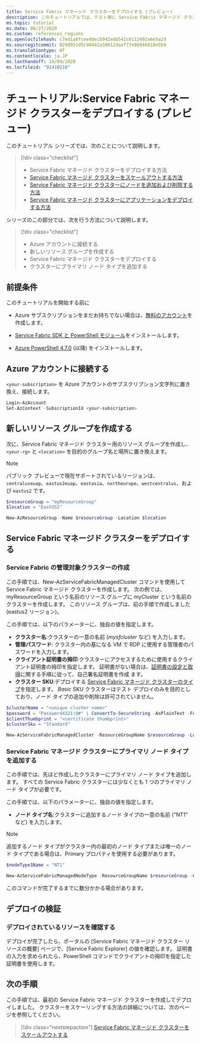 ```yaml
---
title: Service Fabric マネージド クラスターをデプロイする (プレビュー)
description: このチュートリアルでは、テスト用に Service Fabric マネージド クラスターをデプロイします。
ms.topic: tutorial
ms.date: 08/27/2020
ms.custom: references_regions
ms.openlocfilehash: c7ed1a8fceeddecb942edb541c6112492a6e5a2d
ms.sourcegitcommit: 829d951d5c90442a38012daaf77e86046018e5b9
ms.translationtype: HT
ms.contentlocale: ja-JP
ms.lasthandoff: 10/09/2020
ms.locfileid: "91410218"
---
```

# <a name="tutorial-deploy-a-service-fabric-managed-cluster-preview"></a>チュートリアル:Service Fabric マネージド クラスターをデプロイする (プレビュー)

このチュートリアル シリーズでは、次のことについて説明します。

> [!div class="checklist"]
> * Service Fabric マネージド クラスターをデプロイする方法 
> * [Service Fabric マネージド クラスターをスケールアウトする方法](tutorial-managed-cluster-scale.md)
> * [Service Fabric マネージド クラスターにノードを追加および削除する方法](tutorial-managed-cluster-add-remove-node-type.md)
> * [Service Fabric マネージド クラスターにアプリケーションをデプロイする方法](tutorial-managed-cluster-deploy-app.md)

シリーズのこの部分では、次を行う方法について説明します。

> [!div class="checklist"]
> * Azure アカウントに接続する
> * 新しいリソース グループを作成する
> * Service Fabric マネージド クラスターをデプロイする
> * クラスターにプライマリ ノード タイプを追加する

## <a name="prerequisites"></a>前提条件

このチュートリアルを開始する前に

* Azure サブスクリプションをまだお持ちでない場合は、[無料のアカウント](https://azure.microsoft.com/free/?WT.mc_id=A261C142F)を作成します。

* [Service Fabric SDK と PowerShell モジュール](service-fabric-get-started.md)をインストールします。

* [Azure PowerShell 4.7.0](https://docs.microsoft.com/powershell/azure/release-notes-azureps?view=azps-4.7.0&preserve-view=true#azservicefabric) (以降) をインストールします。

## <a name="connect-to-your-azure-account"></a>Azure アカウントに接続する

`<your-subscription>` を Azure アカウントのサブスクリプション文字列に置き換え、接続します。

```powershell
Login-AzAccount
Set-AzContext -SubscriptionId <your-subscription>

```

## <a name="create-a-new-resource-group"></a>新しいリソース グループを作成する

次に、Service Fabric マネージド クラスター用のリソース グループを作成し、`<your-rg>` と `<location>` を目的のグループ名と場所に置き換えます。

> [!NOTE]
> パブリック プレビューで現在サポートされているリージョンは、`centraluseuap`、`eastus2euap`、`eastasia`、`northeurope`、`westcentralus`、および `eastus2` です。

```powershell
$resourceGroup = "myResourceGroup"
$location = "EastUS2"

New-AzResourceGroup -Name $resourceGroup -Location $location
```

## <a name="deploy-a-service-fabric-managed-cluster"></a>Service Fabric マネージド クラスターをデプロイする

### <a name="create-a-service-fabric-managed-cluster"></a>Service Fabric の管理対象クラスターの作成

この手順では、New-AzServiceFabricManagedCluster コマンドを使用して Service Fabric マネージド クラスターを作成します。 次の例では、myResourceGroup という名前のリソース グループに myCluster という名前のクラスターを作成します。 このリソース グループは、前の手順で作成しました (eastus2 リージョン)。

この手順では、以下のパラメーターに、独自の値を指定します。

* **クラスター名**:クラスターの一意の名前 (*mysfcluster* など) を入力します。
* **管理パスワード**: クラスター内の基になる VM で RDP に使用する管理者のパスワードを入力します。
* **クライアント証明書の拇印**:クラスターにアクセスするために使用するクライアント証明書の拇印を指定します。 証明書がない場合は、[証明書の設定と取得](https://docs.microsoft.com/azure/key-vault/certificates/quick-create-portal)に関する手順に従って、自己署名証明書を作成 ます。
* **クラスター SKU**:デプロイする [Service Fabric マネージド クラスターのタイプ](overview-managed-cluster.md#service-fabric-managed-cluster-skus)を指定します。 *Basic* SKU クラスターはテスト デプロイのみを目的としており、ノード タイプの追加や削除は許可されていません。

```powershell
$clusterName = "<unique cluster name>"
$password = "Password4321!@#" | ConvertTo-SecureString -AsPlainText -Force
$clientThumbprint = "<certificate thumbprint>"
$clusterSku = "Standard"

New-AzServiceFabricManagedCluster -ResourceGroupName $resourceGroup -Location $location -ClusterName $clusterName -ClientCertThumbprint $clientThumbprint -ClientCertIsAdmin -AdminPassword $password -Sku $clusterSKU -Verbose
```

### <a name="add-a-primary-node-type-to-the-service-fabric-managed-cluster"></a>Service Fabric マネージド クラスターにプライマリ ノード タイプを追加する

この手順では、先ほど作成したクラスターにプライマリ ノード タイプを追加します。 すべての Service Fabric クラスターには少なくとも 1 つのプライマリ ノード タイプが必要です。

この手順では、以下のパラメーターに、独自の値を指定します。

* **ノード タイプ名**:クラスターに追加するノード タイプの一意の名前 ("NT1" など) を入力します。

> [!NOTE]
> 追加するノード タイプがクラスター内の最初のノード タイプまたは唯一のノード タイプである場合は、Primary プロパティを使用する必要があります。

```powershell
$nodeType1Name = "NT1"

New-AzServiceFabricManagedNodeType -ResourceGroupName $resourceGroup -ClusterName $clusterName -Name $nodeType1Name -Primary -InstanceCount 5
```

このコマンドが完了するまでに数分かかる場合があります。

## <a name="validate-the-deployment"></a>デプロイの検証

### <a name="review-deployed-resources"></a>デプロイされているリソースを確認する

デプロイが完了したら、ポータルの [Service Fabric マネージド クラスター リソースの概要] ページで、[Service Fabric Explorer] の値を確認します。 証明書の入力を求められたら、PowerShell コマンドでクライアントの拇印を指定した証明書を使用します。

## <a name="next-steps"></a>次の手順

この手順では、最初の Service Fabric マネージド クラスターを作成してデプロイしました。 クラスターをスケーリングする方法の詳細については、次のページを参照してください。

> [!div class="nextstepaction"]
> [Service Fabric マネージド クラスターをスケールアウトする](tutorial-managed-cluster-scale.md)
